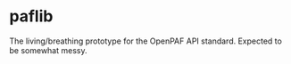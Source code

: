# paflib
The living/breathing prototype for the OpenPAF API standard. Expected to be somewhat messy.

